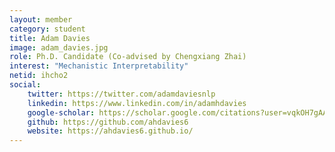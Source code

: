 ```yaml
---
layout: member
category: student
title: Adam Davies
image: adam_davies.jpg
role: Ph.D. Candidate (Co-advised by Chengxiang Zhai)
interest: "Mechanistic Interpretability"
netid: ihcho2
social:
    twitter: https://twitter.com/adamdaviesnlp
    linkedin: https://www.linkedin.com/in/adamhdavies
    google-scholar: https://scholar.google.com/citations?user=vqkOH7gAAAAJ&hl=en
    github: https://github.com/ahdavies6
    website: https://ahdavies6.github.io/
---
```

